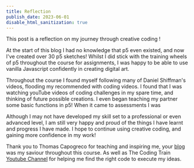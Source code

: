```yaml
---
title: Reflection
publish_date: 2023-06-01
disable_html_sanitization: true
---
```


This post is a reflection on my journey through creative coding ! 

At the start of this blog I had no knowledge that p5 even existed, and now I've created over 30 p5 sketches! 
Whilst I did stick with the training wheels of p5 throughout the course for assignments, I was happy to be able to use vanilla Javascript confidently in creating digital art. 

Throughout the course I found myself following many of Daniel Shiffman's videos, flooding my recommended with coding videos.  I found that I was watching youTube videos of coding challenges in my spare time, and thinking of future possible creations.  I even began teaching my partner some basic functions in p5!  When it came to assessments I was 

Although I may not have developed my skill set to a professional or even advanced level, I am still very happy and proud of the things I have learnt and progress I have made.  I hope to continue using creative coding, and gaining more confidence in my work!

Thank you to Thomas Capogreco for teaching and inspiring me, your [blog](https://creative-coding-blog.deno.dev/) was my saviour throughout this course.  As well as The Coding Train [Youtube Channel](https://www.youtube.com/channel/UCvjgXvBlbQiydffZU7m1_aw) for helping me find the right code to execute my ideas. 